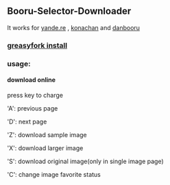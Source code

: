## Booru-Selector-Downloader
It works for [yande.re](https://yande.re/) , [konachan](https://konachan.com/) and [danbooru](http://danbooru.donmai.us/)

### [greasyfork install](https://greasyfork.org/zh-CN/scripts/371605-booru-selector-downloader)

### usage:
#### download online

press key to charge

'A': previous page

'D': next page

'Z': download sample image

'X': download larger image

'S': download original image(only in single image page)

'C': change image favorite status